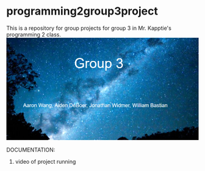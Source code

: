 # programming2group3project
This is a repository for group projects for group 3 in Mr. Kapptie's programming 2 class.
![](logo/repositorypic.PNG)

DOCUMENTATION:
1. video of project running
